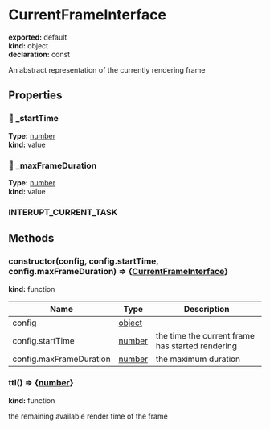 # CurrentFrameInterface      
  
**exported:** default      
**kind:** object      
**declaration:** const      
  
An abstract representation of the currently rendering frame      
## Properties      
  
### 🚫 _startTime        
  
**Type:** [number](https://developer.mozilla.org/en-US/docs/Web/JavaScript/Reference/Global_Objects/Number)        
**kind:** value        
  
  
  
  
### 🚫 _maxFrameDuration        
  
**Type:** [number](https://developer.mozilla.org/en-US/docs/Web/JavaScript/Reference/Global_Objects/Number)        
**kind:** value        
  
  
  
  
### INTERUPT_CURRENT_TASK        
  
  
  
  
  
## Methods      
  
### constructor(config, config.startTime, config.maxFrameDuration) => {[CurrentFrameInterface](./Module:-rendering::CurrentFrameInterface#currentframeinterface)}        
  
**kind:** function        
  
  
  
| Name | Type | Description |          
|------|------|-------------|          
| config | [object](https://developer.mozilla.org/en-US/docs/Web/JavaScript/Reference/Global_Objects/Object) |   |          
| config.startTime | [number](https://developer.mozilla.org/en-US/docs/Web/JavaScript/Reference/Global_Objects/Number) |    the time the current frame has started rendering |          
| config.maxFrameDuration | [number](https://developer.mozilla.org/en-US/docs/Web/JavaScript/Reference/Global_Objects/Number) | the maximum duration |\n        
  
  
### ttl() => {[number](https://developer.mozilla.org/en-US/docs/Web/JavaScript/Reference/Global_Objects/Number)}        
  
**kind:** function        
  
the remaining available render time of the frame        
  
  
  
